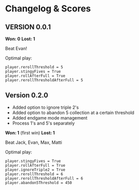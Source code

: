 # Changelog & Scores

## VERSION 0.0.1

**Won: 0**
**Lost: 1**

Beat Evan!

Optimal play:
```
player.rerollThreshold = 5
player.stingyFives = True
player.rollAfterFull = True
player.rerollThresholdAfterFull = 5
```

## Version 0.2.0

* Added option to ignore triple 2's
* Added option to abandon 5 collection at a certain threshold
* Added endgame mode management
* Process 1's and 5's separately

**Won: 1** (first win)
**Lost: 1**

Beat Jack, Evan, Max, Matti


Optimal play:
```
player.stingyFives = True
player.rollAfterFull = True
player.ignoreTriple2 = True
player.rerollThreshold = 6
player.rerollThresholdAfterFull = 6
player.abandon5Threshold = 450
```

